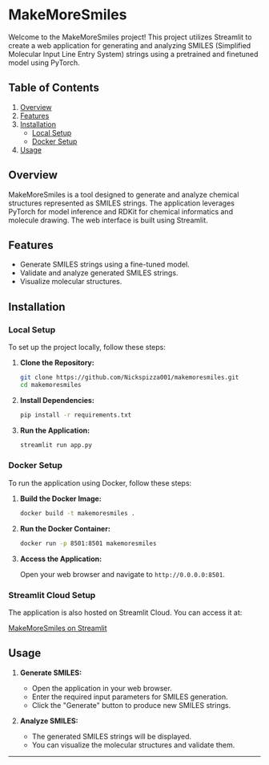 
# MakeMoreSmiles

Welcome to the MakeMoreSmiles project! This project utilizes Streamlit to create a web application for generating and analyzing SMILES (Simplified Molecular Input Line Entry System) strings using a pretrained and finetuned model using PyTorch.

## Table of Contents

1. [Overview](#overview)
2. [Features](#features)
3. [Installation](#installation)
   - [Local Setup](#local-setup)
   - [Docker Setup](#docker-setup)
4. [Usage](#usage)


## Overview

MakeMoreSmiles is a tool designed to generate and analyze chemical structures represented as SMILES strings. The application leverages PyTorch for model inference and RDKit for chemical informatics and molecule drawing. The web interface is built using Streamlit.

## Features

- Generate SMILES strings using a fine-tuned model.
- Validate and analyze generated SMILES strings.
- Visualize molecular structures.

## Installation

### Local Setup

To set up the project locally, follow these steps:

1. **Clone the Repository:**

   ```sh
   git clone https://github.com/Nickspizza001/makemoresmiles.git
   cd makemoresmiles

   ```


2. **Install Dependencies:**

   ```sh
   pip install -r requirements.txt
   ```

3. **Run the Application:**

   ```sh
   streamlit run app.py
   ```

### Docker Setup

To run the application using Docker, follow these steps:

1. **Build the Docker Image:**

   ```sh
   docker build -t makemoresmiles .
   ```

2. **Run the Docker Container:**

   ```sh
   docker run -p 8501:8501 makemoresmiles
   ```

3. **Access the Application:**

   Open your web browser and navigate to `http://0.0.0.0:8501`.

### Streamlit Cloud Setup

The application is also hosted on Streamlit Cloud. You can access it at:

[MakeMoreSmiles on Streamlit](https://makemoresmiles.streamlit.app/)

## Usage

1. **Generate SMILES:**

   - Open the application in your web browser.
   - Enter the required input parameters for SMILES generation.
   - Click the "Generate" button to produce new SMILES strings.

2. **Analyze SMILES:**

   - The generated SMILES strings will be displayed.
   - You can visualize the molecular structures and validate them.



---
